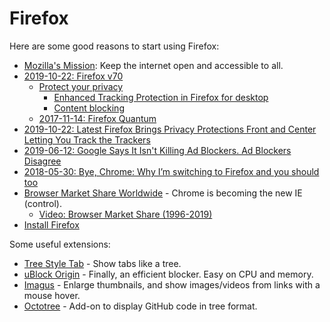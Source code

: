 # Firefox

Here are some good reasons to start using Firefox:

* [Mozilla's Mission](https://www.mozilla.org/en-US/about/): Keep the internet open and accessible to all.
* [2019-10-22: Firefox v70](https://www.mozilla.org/en-US/firefox/70.0/releasenotes/)
  * [Protect your privacy ](https://support.mozilla.org/en-US/products/firefox/protect-your-privacy)
    * [Enhanced Tracking Protection in Firefox for desktop](https://support.mozilla.org/en-US/kb/enhanced-tracking-protection-firefox-desktop)
    * [Content blocking](https://support.mozilla.org/en-US/kb/content-blocking)
  * [2017-11-14: Firefox Quantum](https://blog.mozilla.org/blog/2017/11/14/introducing-firefox-quantum/)
* [2019-10-22: Latest Firefox Brings Privacy Protections Front and Center Letting You Track the Trackers](https://blog.mozilla.org/blog/2019/10/22/latest-firefox-brings-privacy-protections-front-and-center-letting-you-track-the-trackers/)
* [2019-06-12: Google Says It Isn't Killing Ad Blockers. Ad Blockers Disagree](https://www.wired.com/story/google-chrome-ad-blockers-extensions-api/)
* [2018-05-30: Bye, Chrome: Why I’m switching to Firefox and you should too](https://www.fastcompany.com/90174010/bye-chrome-why-im-switching-to-firefox-and-you-should-too)
* [Browser Market Share Worldwide](https://gs.statcounter.com/) - Chrome is becoming the new IE (control).
  * [Video: Browser Market Share (1996-2019)](https://www.youtube.com/watch?v=es9DNe0l0Qo)
* [Install Firefox](https://www.mozilla.org/en-US/firefox/new/)

Some useful extensions:

* [Tree Style Tab](https://addons.mozilla.org/en-US/firefox/addon/tree-style-tab/) - Show tabs like a tree.
* [uBlock Origin](https://addons.mozilla.org/en-US/firefox/addon/ublock-origin/) - Finally, an efficient blocker. Easy on CPU and memory.
* [Imagus](https://addons.mozilla.org/en-US/firefox/addon/imagus/) - Enlarge thumbnails, and show images/videos from links with a mouse hover.
* [Octotree](https://addons.mozilla.org/en-US/firefox/addon/octotree/) - Add-on to display GitHub code in tree format.
